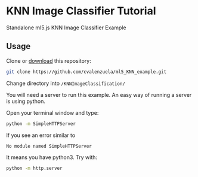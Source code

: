 # KNN Image Classifier Tutorial

Standalone ml5.js KNN Image Classifier Example

## Usage

Clone or [download]() this repository:

```bash
git clone https://github.com/cvalenzuela/ml5_KNN_example.git
```

Change directory into `/KNNImageClassification/`

You will need a server to run this example. An easy way of running a server is using python.

Open your terminal window and type:

```bash
python -m SimpleHTTPServer
```

If you see an error similar to 

```bash
No module named SimpleHTTPServer
```

It means you have python3. Try with:

```bash
python -m http.server
```